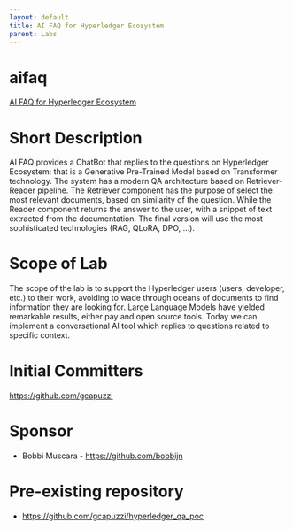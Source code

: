 ```yaml
---
layout: default
title: AI FAQ for Hyperledger Ecosystem
parent: Labs
---
```


# aifaq

[AI FAQ for Hyperledger Ecosystem](https://github.com/hyperledger-labs/aifaq)

# Short Description

AI FAQ provides a ChatBot that replies to the questions on Hyperledger Ecosystem: that is a Generative Pre-Trained Model based on Transformer technology. The system has a modern QA architecture based on Retriever-Reader pipeline. The Retriever component has the purpose of select the most relevant documents, based on similarity of the question. While the Reader component returns the answer to the user, with a snippet of text extracted from the documentation. The final version will use the most sophisticated technologies (RAG, QLoRA, DPO, ...).

# Scope of Lab

The scope of the lab is to support the Hyperledger users (users, developer, etc.) to their work, avoiding to wade through oceans of documents to find information they are looking for. Large Language Models have yielded remarkable results, either pay and open source tools. Today we can implement a conversational AI tool which replies to questions related to specific context.

# Initial Committers

https://github.com/gcapuzzi

# Sponsor

- Bobbi Muscara - https://github.com/bobbijn

# Pre-existing repository

- https://github.com/gcapuzzi/hyperledger_qa_poc
